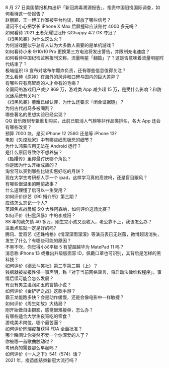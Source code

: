 8 月 27 日美国情报机构出炉「新冠病毒溯源报告」，指责中国阻挠国际调查，如何看待这一份报告？  
赵丽颖、王一博工作室被平台约谈，释放了哪些信号？  
请问不小心把学长 iPhone X Max 后屏撞碎应该赔付 4000 多元吗？  
如何看待 2021 王者荣耀世冠杯 QGhappy 4:2 GK 夺冠？  
《扫黑风暴》为什么这么火？  
为何游戏圈似乎总有人认为大多数人需要的是单机游戏？  
如何看待小米 9/10/10 Pro 更换第三方电池将发出警告，并限制充电速度？  
如何看待中国纪检监察报刊文称，流量明星「翻篇」了？这是否意味着流量明星时代结束了？  
极端组织 IS 宣布对喀布尔爆炸负责，还有哪些信息值得关注？  
怎么看待《原神》在海外的风评和口碑与国内的巨大差异？  
有哪些只有高智商的人才会有的毛病？  
全国网络游戏用户减少 869 万，游戏类 App 减少超 15 万，是受什么影响？和防沉迷系统有关吗？  
《扫黑风暴》董耀已经认罪，为什么还要求「闭合证据链」？  
为何古代战马多被阉割？  
哪些著名的思想实验已经实现？  
QQ 音乐限制专辑重复购买，此前已取消人气榜等非作品类排名，各大 App 还会有哪些改变？  
预算 7000 块，是买 iPhone 12  256G 还是等 iPhone 13?  
电影《失控玩家》中有哪些细思极恐的细节？  
为什么鸿蒙应用无法在 Android 运行？  
是什么原因导致你不想养猫？  
《甄嬛传》里你最讨厌哪个角色？  
你是因为什么开始成熟的？  
淘宝可以买到哪些比较实惠好吃的月饼？  
现在大学生考研都人手一个 ipad，这样学习真的高效吗，还是盲目跟风？  
有哪些很温柔的睡前故事？  
什么道理懂了后可以一生受用？  
如何评价综艺《90 婚介所》第三期？  
应该怎么忘记一个人?  
英超焦点战曼城 5:0 大胜阿森纳，如何评价这场比赛？  
如何评价《扫黑风暴》中的李成阳？  
88 年的我欠债 40 多万，刚生完小孩又没收入，老公靠不上，我该怎么办？  
进重点班就一定是好的吗?  
腾讯、爱奇艺《还珠格格》《情深深雨濛濛》等演员表已无赵薇，微博超话消失，发生了什么？有哪些可能的原因？  
不黑不吹，你觉得小米平板 5 有望超越华为 MatePad 11 吗？  
消息称 iPhone 13 或推出升级版面容 ID，佩戴口罩也可识别，其背后是怎样的黑科技？  
如何评价《德云斗笑社》第二季第二期（上）？  
钱枫就被举报性侵一事声明，称「对于当前网络谣言，将启动法律维权程序」，事情后续可能会怎么发展？  
有没有男主温润如玉的言情小说？  
如何评价《金铲铲之战》这款手游？  
霸王龙能跑多快？会是动作缓慢，还是会像电影中一样敏捷？  
如何评价《周生如故》大结局？  
刚开始做自由摄影，感觉很难接单，怎么办？  
有哪些适合大学生夜宵吃的零食？  
游戏美术岗位，哪个最苦逼？  
如何评价辉瑞疫苗获得 FDA 全面批准？  
哪个瞬间让你突然不爱一个你深爱的人了？  
你被哪一首歌曲触动过？  
考研真的需要那么早起吗？  
如何评价《一人之下》541（574）话？  
2021 年，疫苗能结束新冠大流行吗？  
